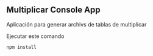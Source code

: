 ## Multiplicar Console App

Aplicación para generar archivs de tablas de multiplicar

Ejecutar este comando 
````
npm install
````